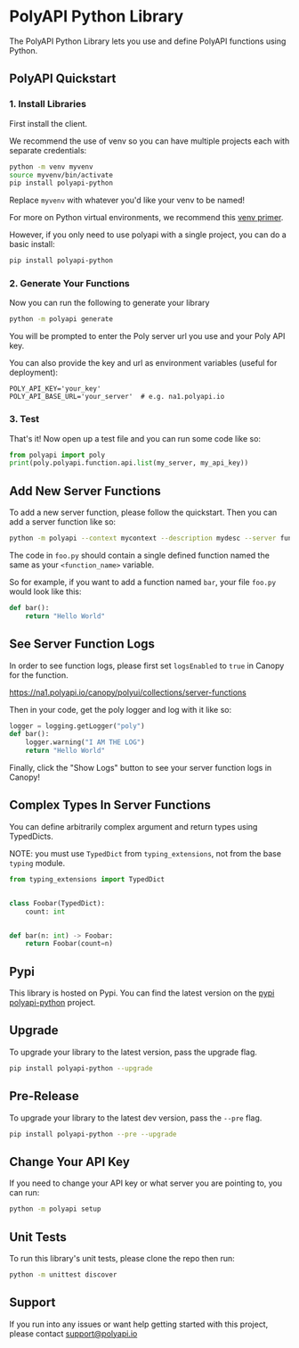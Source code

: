# PolyAPI Python Library

The PolyAPI Python Library lets you use and define PolyAPI functions using Python.

## PolyAPI Quickstart

### 1. Install Libraries

First install the client.

We recommend the use of venv so you can have multiple projects each with separate credentials:

```bash
python -m venv myvenv
source myvenv/bin/activate
pip install polyapi-python
```

Replace `myvenv` with whatever you'd like your venv to be named!

For more on Python virtual environments, we recommend this [venv primer](https://realpython.com/python-virtual-environments-a-primer/).

However, if you only need to use polyapi with a single project, you can do a basic install:

```bash
pip install polyapi-python
```

### 2. Generate Your Functions

Now you can run the following to generate your library

```bash
python -m polyapi generate
```

You will be prompted to enter the Poly server url you use and your Poly API key.

You can also provide the key and url as environment variables (useful for deployment):

```
POLY_API_KEY='your_key'
POLY_API_BASE_URL='your_server'  # e.g. na1.polyapi.io
```

### 3. Test

That's it! Now open up a test file and you can run some code like so:

```python
from polyapi import poly
print(poly.polyapi.function.api.list(my_server, my_api_key))
```


## Add New Server Functions

To add a new server function, please follow the quickstart. Then you can add a server function like so:

```bash
python -m polyapi --context mycontext --description mydesc --server function add <function_name> foo.py
```

The code in `foo.py` should contain a single defined function named the same as your `<function_name>` variable.

So for example, if you want to add a function named `bar`, your file `foo.py` would look like this:

```python
def bar():
    return "Hello World"
```

## See Server Function Logs

In order to see function logs, please first set `logsEnabled` to `true` in Canopy for the function.

https://na1.polyapi.io/canopy/polyui/collections/server-functions

Then in your code, get the poly logger and log with it like so:

```python
logger = logging.getLogger("poly")
def bar():
    logger.warning("I AM THE LOG")
    return "Hello World"
```

Finally, click the "Show Logs" button to see your server function logs in Canopy!


## Complex Types In Server Functions

You can define arbitrarily complex argument and return types using TypedDicts.

NOTE: you must use `TypedDict` from `typing_extensions`, not from the base `typing` module.

```python
from typing_extensions import TypedDict


class Foobar(TypedDict):
    count: int


def bar(n: int) -> Foobar:
    return Foobar(count=n)
```

## Pypi

This library is hosted on Pypi. You can find the latest version on the [pypi polyapi-python](https://pypi.org/project/polyapi-python/) project.


## Upgrade

To upgrade your library to the latest version, pass the upgrade flag.

```bash
pip install polyapi-python --upgrade
```

## Pre-Release

To upgrade your library to the latest dev version, pass the `--pre` flag.

```bash
pip install polyapi-python --pre --upgrade
```

## Change Your API Key

If you need to change your API key or what server you are pointing to, you can run:

```bash
python -m polyapi setup
```

## Unit Tests

To run this library's unit tests, please clone the repo then run:

```bash
python -m unittest discover
```

## Support

If you run into any issues or want help getting started with this project, please contact support@polyapi.io